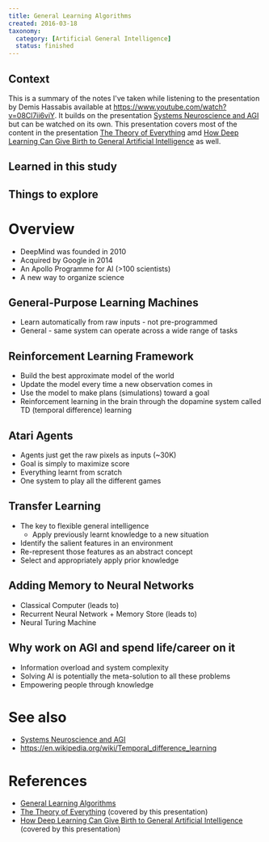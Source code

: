 ```yaml
---
title: General Learning Algorithms
created: 2016-03-18
taxonomy:
  category: [Artificial General Intelligence]
  status: finished
---
```


## Context

This is a summary of the notes I've taken while listening to the presentation by Demis Hassabis available at https://www.youtube.com/watch?v=08Cl7ii6viY. It builds on the presentation [Systems Neuroscience and AGI](../systems-neuroscience-and-agi) but can be watched on its own. This presentation covers most of the content in the presentation [The Theory of Everything](https://www.youtube.com/watch?v=rbsqaJwpu6A) amd [How Deep Learning Can Give Birth to General Artificial Intelligence](https://www.youtube.com/watch?v=8DRlNkhXsIk) as well.

## Learned in this study

## Things to explore

# Overview
* DeepMind was founded in 2010
* Acquired by Google in 2014
* An Apollo Programme for AI (>100 scientists)
* A new way to organize science

## General-Purpose Learning Machines
* Learn automatically from raw inputs - not pre-programmed
* General - same system can operate across a wide range of tasks

## Reinforcement Learning Framework
* Build the best approximate model of the world
* Update the model every time a new observation comes in
* Use the model to make plans (simulations) toward a goal
* Reinforcement learning in the brain through the dopamine system called TD (temporal difference) learning

## Atari Agents
* Agents just get the raw pixels as inputs (~30K)
* Goal is simply to maximize score
* Everything learnt from scratch
* One system to play all the different games

## Transfer Learning
* The key to flexible general intelligence
	* Apply previously learnt knowledge to a new situation
* Identify the salient features in an environment
* Re-represent those features as an abstract concept
* Select and appropriately apply prior knowledge

## Adding Memory to Neural Networks
* Classical Computer (leads to)
* Recurrent Neural Network + Memory Store (leads to)
* Neural Turing Machine

## Why work on AGI and spend life/career on it
* Information overload and system complexity
* Solving AI is potentially the meta-solution to all these problems
* Empowering people through knowledge

# See also
* [Systems Neuroscience and AGI](../systems-neuroscience-and-agi)
* https://en.wikipedia.org/wiki/Temporal_difference_learning

# References
* [General Learning Algorithms](https://www.youtube.com/watch?v=08Cl7ii6viY)
* [The Theory of Everything](https://www.youtube.com/watch?v=rbsqaJwpu6A) (covered by this presentation)
* [How Deep Learning Can Give Birth to General Artificial Intelligence](https://www.youtube.com/watch?v=8DRlNkhXsIk) (covered by this presentation)